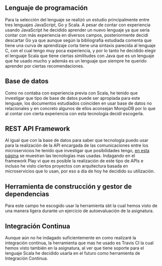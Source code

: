 ## Lenguaje de programación

Para la selección del lenguaje se realizó un estudio principalmente entre tres lenguajes JavaScript, Go y Scala. A pesar de contar con experiencia usando JavaScript he decidido aprender un nuevo lenguaje ya que sería contar con más experiencia en diversos campos, posteriormente decidí descartar Go ya que aunque según la bibliografía estudiada comenta que tiene una curva de aprendizaje corta tiene una sintaxis parecida al lenguaje C, con el cual tengo muy poca experiencia, y por lo tanto he decidido elegir el lenguaje Scala que tiene ciertas similitudes con Java que es un lenguaje que he usado mucho y además es un lenguaje que siempre he querido aprender por ciertas recomendaciones.

## Base de datos

Como no contaba con experiencia previa con Scala, he tenido que investigar que tipo de base de datos puede ser apropiada para este lenguaje, los documentos estudiados coinciden en usar base de datos no relacionales y en concreto algunos de ellos aconsejan MongoDB por lo que al contar con cierta experiencia con esta tecnología decidí escogerla.

## REST API Framework 

Al igual que con la base de datos para saber que tecnología puedo usar para la realización de la API encargada de las comunicaciones entre los microservicios he tenido que investigar que posibilidades tengo, [en esta página](https://nordicapis.com/8-frameworks-to-build-a-web-api-in-scala/) se muestran las tecnologías mas usadas. Indagando en el framework Play vi que es posible la realización de este tipo de APIs e incluso he visto ciertos proyectos con arquitectura basada en microservicios que lo usan, por eso a día de hoy he decidido su utilización.

## Herramienta de construcción y gestor de dependencias

Para este campo he escogido usar la herramienta sbt la cual hemos visto de una manera ligera durante un ejercicio de autoevaluación de la asignatura.

## Integración Continua

Aunque aún no he indagado suficientemente en como realizaré la integración continua, la herramienta que mas he usado es Travis CI la cual hemos visto también en la asignatura, al ver que tiene soporte para el lenguaje Scala he decidido usarla en el futuro como herramienta de Integración Continua.